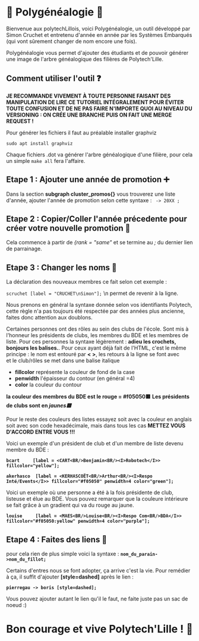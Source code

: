# 🦊️ Polygénéalogie 🌳️
Bienvenue aux polytechLillois, voici Polygénéalogie, un outil développé par Simon Cruchet et entretenu d'année en année par les Systèmes Embarqués (qui vont sûrement changer de nom encore une fois).

Polygénéalogie vous permet d'ajouter des étudiants et de pouvoir générer une image de l'arbre généalogique des filières de Polytech'Lille.

## Comment utiliser l'outil ❓️
**JE RECOMMANDE VIVEMENT À TOUTE PERSONNE FAISANT DES MANIPULATION DE LIRE CE TUTORIEL INTÉGRALEMENT POUR ÉVITER TOUTE CONFUSION ET DE NE PAS FAIRE N'IMPORTE QUOI AU NIVEAU DU VERSIONING : ON CRÉE UNE BRANCHE PUIS ON FAIT UNE MERGE REQUEST !**

Pour générer les fichiers il faut au préalable installer graphviz 

```sudo apt install graphviz``` 

Chaque fichiers .dot va générer l'arbre généalogique d'une filière, pour cela un simple ``` make all ``` fera l'affaire.

## Etape 1 : Ajouter une année de promotion ➕️

Dans la section **subgraph cluster_promos{}** vous trouverez une liste d'année, ajouter l'année de promotion selon cette syntaxe : ``` -> 20XX ;```

## Etape 2 : Copier/Coller l'année précedente pour créer votre nouvelle promotion 📝️

Cela commence à partir de *{rank = "same"* et se termine au *;* du dernier lien de parrainage.

## Etape 3 : Changer les noms 🔁️

La déclaration des nouveaux membres ce fait selon cet exemple : 

```scruchet	[label = "CRUCHET\nSimon"];```  \\n permet de revenir à la ligne. 

Nous prenons en général la syntaxe donnée selon vos identifiants Polytech, cette règle n'a pas toujours été respectée par des années plus ancienne, faites donc attention aux doublons.

Certaines personnes ont des rôles au sein des clubs de l'école. Sont mis à l'honneur les présidents de clubs, les membres du BDE et les membres de liste. Pour ces personnes la syntaxe légèrement : **adieu les crochets, bonjours les balises.**.
Pour ceux ayant déjà fait de l'HTML, c'est le même principe : le nom est entouré par **< >**, les retours à la ligne se font avec **<BR/>** et le club/rôles se met dans une balise italique **<I> </I>**

* **fillcolor** représente la couleur de fond de la case
* **penwidth** l'épaisseur du contour (en général =4)
* **color** la couleur du contour

**la couleur des membres du BDE est le rouge = #f05050🟥️**
**Les présidents de clubs sont en *jaunes🟨️***

Pour le reste des couleurs des listes essayez soit avec la couleur en anglais soit avec son code hexadécimale, mais dans tous les cas **METTEZ VOUS D'ACCORD ENTRE VOUS !!!**

Voici un exemple d'un président de club et d'un membre de liste devenu membre du BDE :

**```bcart	   [label = <CART<BR/>Benjamin<BR/><I>Robotech</I>> fillcolor="yellow"];```**

**```akerhasco  [label = <KERHASCOËT<BR/>Arthur<BR/><I>Respo Inté/Events</I>> fillcolor="#f05050" penwidth=4 color="green"];```**


Voici un exemple où une personne a été à la fois présidente de club, listeuse et élue au BDE. Vous pouvez remarquer que la couleure intérieure se fait grâce à un gradient qui va du rouge au jaune.

**```louise		[label = <MAES<BR/>Louise<BR/><I>Respo Com<BR/>BDA</I>> fillcolor="#f05050:yellow" penwidth=4 color="purple"];```**

## Etape 4 : Faites des liens 🔗️

pour cela rien de plus simple voici la syntaxe : 
**```nom_du_parain->nom_du_fillot;```**

Certains d'entres nous se font adopter, ça arrive c'est la vie. Pour remédier à ça, il suffit d'ajouter **[style=dashed]** après le lien : 

**```pierregau -> boris [style=dashed];```**

Vous pouvez ajouter autant le lien qu'il le faut, ne faite juste pas un sac de noeud :) 

# Bon courage et vive Polytech'Lille ! 🦊️

